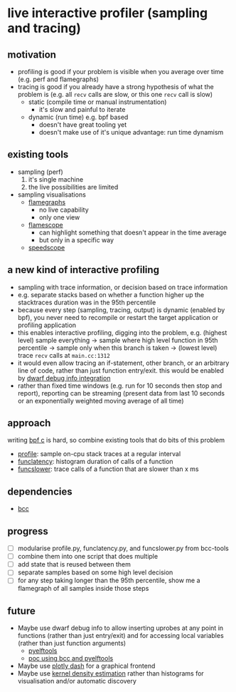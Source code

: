 # live interactive profiler (sampling and tracing)

## motivation

- profiling is good if your problem is visible when you average over time (e.g. perf and flamegraphs)
- tracing is good if you already have a strong hypothesis of what the problem is (e.g. all `recv` calls are slow, or this one `recv` call is slow)
    - static (compile time or manual instrumentation)
        - it's slow and painful to iterate
    - dynamic (run time) e.g. bpf based
        - doesn't have great tooling yet
        - doesn't make use of it's unique advantage: run time dynamism

## existing tools

- sampling (perf)
    1. it's single machine
    2. the live possibilities are limited
- sampling visualisations
    - [flamegraphs](github.com/brendangregg/flamegraph#flame-graphs-visualize-profiled-code)
        - no live capability
        - only one view
    - [flamescope](github.com/netflix/flamescope#flamescope)
        - can highlight something that doesn't appear in the time average
        - but only in a specific way
    - [speedscope](github.com/jlfwong/speedscope#speedscope)

## a new kind of interactive profiling

- sampling with trace information, or decision based on trace information
- e.g. separate stacks based on whether a function higher up the stacktraces duration was in the 95th percentile
- because every step (sampling, tracing, output) is dynamic (enabled by bpf), you never need to recompile or restart the target application or profiling application
- this enables interactive profiling, digging into the problem, e.g. (highest level) sample everything -> sample where high level function in 95th percentile -> sample only when this branch is taken -> (lowest level) trace `recv` calls at `main.cc:1312`
- it would even allow tracing an if-statement, other branch, or an arbitrary line of code, rather than just function entry/exit. this would be enabled by [dwarf debug info integration](#future)
- rather than fixed time windows (e.g. run for 10 seconds then stop and report), reporting can be streaming (present data from last 10 seconds or an exponentially weighted moving average of all time)

## approach

writing [bpf c](github.com/iovisor/bcc) is hard, so combine existing tools that do bits of this problem
- [profile](github.com/iovisor/bcc/blob/master/tools/profile.py): sample on-cpu stack traces at a regular interval
- [funclatency](github.com/iovisor/bcc/blob/master/tools/funclatency.py): histogram duration of calls of a function
- [funcslower](github.com/iovisor/bcc/blob/master/tools/funcslower.py): trace calls of a function that are slower than x ms

## dependencies

- [bcc](https://github.com/iovisor/bcc/blob/master/INSTALL.md)

## progress

- [ ] modularise profile.py, funclatency.py, and funcslower.py from bcc-tools
- [ ] combine them into one script that does multiple
- [ ] add state that is reused between them
- [ ] separate samples based on some high level decision
- [ ] for any step taking longer than the 95th percentile, show me a flamegraph of all samples inside those steps

## future

- Maybe use dwarf debug info to allow inserting uprobes at any point in functions (rather than just entry/exit) and for accessing local variables (rather than just function arguments)
  - [pyelftools](https://github.com/eliben/pyelftools)
  - [poc using bcc and pyelftools](https://github.com/kroemeke/bcc_dwarf_poc)
- Maybe use [plotly dash](https://dash.plotly.com/interactive-graphing) for a graphical frontend
- Maybe use [kernel density estimation](https://scikit-learn.org/stable/modules/density.html#kernel-density-estimation) rather than histograms for visualisation and/or automatic discovery
